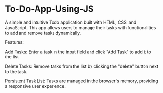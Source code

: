 # To-Do-App-Using-JS

A simple and intuitive Todo application built with HTML, CSS, and JavaScript. This app allows users to manage their tasks with functionalities to add and remove tasks dynamically.

Features:

Add Tasks:  Enter a task in the input field and click "Add Task" to add it to the list.

Delete Tasks:  Remove tasks from the list by clicking the "delete" button next to the task.

Persistent Task List:  Tasks are managed in the browser's memory, providing a responsive user experience.
